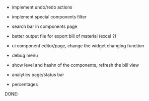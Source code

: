 - implement undo/redo actions
- implement special components filter
- search bar in components page

- better output file for export bill of material (excel ?)

- ui component editor/page, change the widget changing function

- debug menu
- show level and hashn of the components, refresh the bill view

- analytics page/status bar
- percentages

DONE: